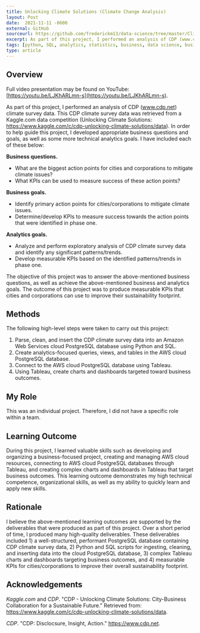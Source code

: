 ```yaml
---
title: Unlocking Climate Solutions (Climate Change Analysis)
layout: Post
date:  2021-11-11 -0600
external: GitHub
sourceurl: https://github.com/frederickm13/data-science/tree/master/ClimateChangeAnalysis
excerpt: As part of this project, I performed an analysis of CDP (www.cdp.net) climate survey data.
tags: [python, SQL, analytics, statistics, business, data science, business analytics]
type: article
---
```


## Overview
Full video presentation may be found on YouTube: [https://youtu.be/LJKhARLmn-s](https://youtu.be/LJKhARLmn-s).

As part of this project, I performed an analysis of CDP (www.cdp.net) climate survey data. This CDP climate survey data was retrieved from a Kaggle.com data competition (Unlocking Climate Solutions: https://www.kaggle.com/c/cdp-unlocking-climate-solutions/data). In order to help guide this project, I developed appropriate business questions and goals, as well as some more technical analytics goals. I have included each of these below: 

**Business questions.**
-	What are the biggest action points for cities and corporations to mitigate climate issues? 
-	What KPIs can be used to measure success of these action points? 

**Business goals.**
-	Identify primary action points for cities/corporations to mitigate climate issues.
-	Determine/develop KPIs to measure success towards the action points that were identified in phase one.

**Analytics goals.**
-	Analyze and perform exploratory analysis of CDP climate survey data and identify any significant patterns/trends.
-	Develop measurable KPIs based on the identified patterns/trends in phase one.

The objective of this project was to answer the above-mentioned business questions, as well as achieve the above-mentioned business and analytics goals. The outcome of this project was to produce measurable KPIs that cities and corporations can use to improve their sustainability footprint.

## Methods
The following high-level steps were taken to carry out this project:
1.	Parse, clean, and insert the CDP climate survey data into an Amazon Web Services cloud PostgreSQL database using Python and SQL.
2.	Create analytics-focused queries, views, and tables in the AWS cloud PostgreSQL database.
3.	Connect to the AWS cloud PostgreSQL database using Tableau.
4.	Using Tableau, create charts and dashboards targeted toward business outcomes.

## My Role
This was an individual project. Therefore, I did not have a specific role within a team.

## Learning Outcome
During this project, I learned valuable skills such as developing and organizing a business-focused project, creating and managing AWS cloud resources, connecting to AWS cloud PostgreSQL databases through Tableau, and creating complex charts and dashboards in Tableau that target business outcomes. This learning outcome demonstrates my high technical competence, organizational skills, as well as my ability to quickly learn and apply new skills.

## Rationale
I believe the above-mentioned learning outcomes are supported by the deliverables that were produced as part of this project. Over a short period of time, I produced many high-quality deliverables. These deliverables included 1) a well-structured, performant PostgreSQL database containing CDP climate survey data, 2) Python and SQL scripts for ingesting, cleaning, and inserting data into the cloud PostgreSQL database, 3) complex Tableau charts and dashboards targeting business outcomes, and 4) measurable KPIs for cities/corporations to improve their overall sustainability footprint.

## Acknowledgements
*Kaggle.com* and *CDP*. "CDP - Unlocking Climate Solutions: City-Business Collaboration for a Sustainable Future." Retrieved from: https://www.kaggle.com/c/cdp-unlocking-climate-solutions/data. 

*CDP*. "CDP: Disclocsure, Insight, Action." https://www.cdp.net. 
